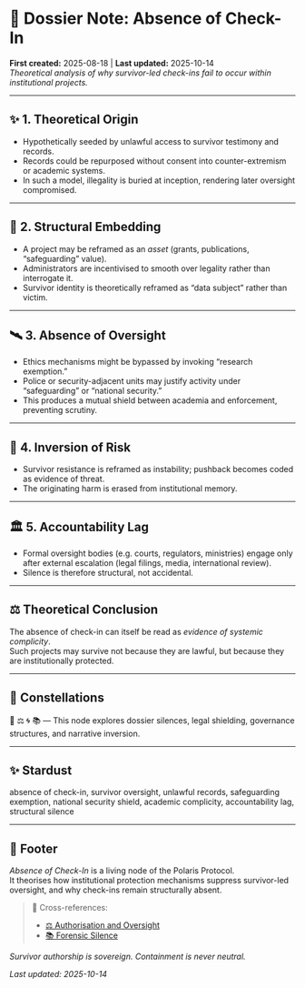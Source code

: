 # 📁 Dossier Note: Absence of Check-In  
**First created:** 2025-08-18 | **Last updated:** 2025-10-14  
*Theoretical analysis of why survivor-led check-ins fail to occur within institutional projects.*  

---

## ✨ 1. Theoretical Origin  
- Hypothetically seeded by unlawful access to survivor testimony and records.  
- Records could be repurposed without consent into counter-extremism or academic systems.  
- In such a model, illegality is buried at inception, rendering later oversight compromised.  

---

## 🧿 2. Structural Embedding  
- A project may be reframed as an *asset* (grants, publications, “safeguarding” value).  
- Administrators are incentivised to smooth over legality rather than interrogate it.  
- Survivor identity is theoretically reframed as “data subject” rather than victim.  

---

## 🛰️ 3. Absence of Oversight  
- Ethics mechanisms might be bypassed by invoking “research exemption.”  
- Police or security-adjacent units may justify activity under “safeguarding” or “national security.”  
- This produces a mutual shield between academia and enforcement, preventing scrutiny.  

---

## 🧨 4. Inversion of Risk  
- Survivor resistance is reframed as instability; pushback becomes coded as evidence of threat.  
- The originating harm is erased from institutional memory.  

---

## 🏛️ 5. Accountability Lag  
- Formal oversight bodies (e.g. courts, regulators, ministries) engage only after external escalation (legal filings, media, international review).  
- Silence is therefore structural, not accidental.  

---

## ⚖️ Theoretical Conclusion  
The absence of check-in can itself be read as *evidence of systemic complicity*.  
Such projects may survive not because they are lawful, but because they are institutionally protected.  

---

## 🌌 Constellations  

📁 ⚖️ 🌀 📚 — This node explores dossier silences, legal shielding, governance structures, and narrative inversion.

---

## ✨ Stardust  

absence of check-in, survivor oversight, unlawful records, safeguarding exemption, national security shield, academic complicity, accountability lag, structural silence

---

## 🏮 Footer  
*Absence of Check-In* is a living node of the Polaris Protocol.  
It theorises how institutional protection mechanisms suppress survivor-led oversight, and why check-ins remain structurally absent.  

> 📡 Cross-references:
> 
> - [⚖️ Authorisation and Oversight](../⚖️_Legal_State_Governance/⚖️_authorisation_and_oversight.md)  
> - [📚 Forensic Silence](./📚_Narrative_Management/📚_forensic_silence.md)  

*Survivor authorship is sovereign. Containment is never neutral.*  

_Last updated: 2025-10-14_
